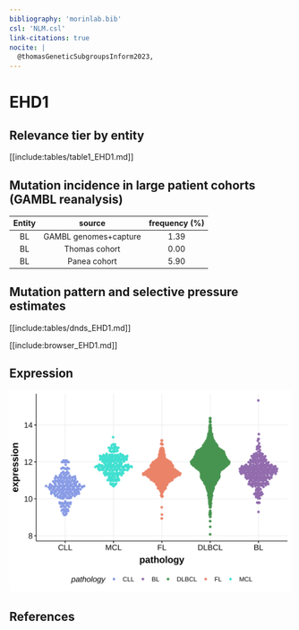 ```yaml
---
bibliography: 'morinlab.bib'
csl: 'NLM.csl'
link-citations: true
nocite: |
  @thomasGeneticSubgroupsInform2023, 
---
```

# EHD1

## Relevance tier by entity

[[include:tables/table1_EHD1.md]]

## Mutation incidence in large patient cohorts (GAMBL reanalysis)

|Entity|source               |frequency (%)|
|:------:|:---------------------:|:-------------:|
|BL    |GAMBL genomes+capture|1.39         |
|BL    |Thomas cohort        |0.00         |
|BL    |Panea cohort         |5.90         |

## Mutation pattern and selective pressure estimates

[[include:tables/dnds_EHD1.md]]



[[include:browser_EHD1.md]]

## Expression
![](images/gene_expression/EHD1_by_pathology.svg)
<!-- ORIGIN: Unknown -->
<!-- BL: thomasGeneticSubgroupsInform2023 -->

## References

